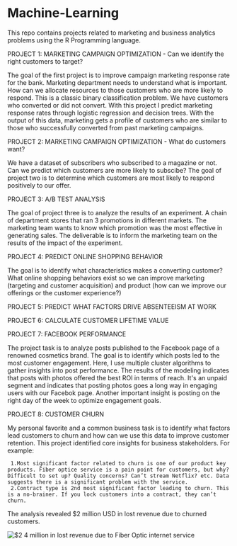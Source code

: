 # Machine-Learning
 
This repo contains projects related to marketing and business analytics problems using the R Programming language.

PROJECT 1: MARKETING CAMPAIGN OPTIMIZATION - Can we identify the right customers to target?

The goal of the first project is to improve campaign marketing response rate for the bank.  Marketing department needs to understand what is important. How can we allocate resources to those customers who are more likely to respond. This is a classic binary classification problem. We have customers who converted or did not convert. With this project I predict marketing response rates through logistic regression and decision trees. With the output of this data, marketing gets a profile of customers who are similar to those who successfully converted from past marketing campaigns.


PROJECT 2: MARKETING CAMPAIGN OPTIMIZATION - What do customers want?

We have a dataset of subscribers who subscribed to a magazine or not. Can we predict which customers are more likely to subscibe? The goal of project two is to determine which customers are most likely to respond positively to our offer.


PROJECT 3: A/B TEST ANALYSIS

The goal of project three is to analyze the results of an experiment. A chain of department stores that ran 3 promotions in different markets. The marketing team wants to know which promotion was the most effective in generating sales. The deliverable is to inform the marketing team on the results of the impact of the experiment.


PROJECT 4: PREDICT ONLINE SHOPPING BEHAVIOR

The goal is to identify what characteristics makes a converting customer? What online shopping behaviors exist so we can improve marketing (targeting and customer acquisition) and product (how can we improve our offerings or the customer experience?)


PROJECT 5: PREDICT WHAT FACTORS DRIVE ABSENTEEISM AT WORK

PROJECT 6: CALCULATE CUSTOMER LIFETIME VALUE


PROJECT 7: FACEBOOK PERFORMANCE

The project task is to analyze posts published to the Facebook page of a renowned cosmetics brand. The goal is to identify which posts led to the most customer engagement. Here, I use multiple cluster algorithms to gather insights into post performance. The results of the modeling indicates that posts with photos offered the best ROI in terms of reach. It's an unpaid segment and indicates that posting photos goes a long way in engaging users with our Facebok page. Another important insight is posting on the right day of the week to optimize engagement goals.


PROJECT 8: CUSTOMER CHURN

My personal favorite and a common business task is to identify what factors lead customers to churn and how can we use this data to improve customer retention. This project identified core insights for business stakeholders. For example:

     1.Most significant factor related to churn is one of our product key products. Fiber optice service is a pain point for customers, but why? Difficult to set up? Quality concerns? Can’t stream Netflix? etc. Data suggests there is a significant problem with the service.
     2.Contract type is 2nd most significant factor leading to churn. This is a no-brainer. If you lock customers into a contract, they can’t churn.
     
The analysis revealed $2 million USD in lost revenue due to churned customers.

![$2 4 million in lost revenue due to Fiber Optic internet service](https://user-images.githubusercontent.com/13710429/120935138-9c883900-c701-11eb-99f8-ac6c15bdd175.png)





